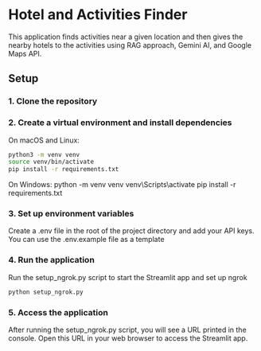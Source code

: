 # Hotel and Activities Finder

This application finds activities near a given location and then gives the nearby hotels to the activities using RAG approach, Gemini AI, and Google Maps API.

## Setup

### 1. Clone the repository

### 2. Create a virtual environment and install dependencies
On macOS and Linux:
```bash
python3 -m venv venv
source venv/bin/activate
pip install -r requirements.txt
```
On Windows:
python -m venv venv
venv\Scripts\activate
pip install -r requirements.txt

### 3. Set up environment variables
Create a .env file in the root of the project directory and add your API keys. You can use the .env.example file as a template

### 4. Run the application
Run the setup_ngrok.py script to start the Streamlit app and set up ngrok
```bash
python setup_ngrok.py
```

### 5. Access the application
After running the setup_ngrok.py script, you will see a URL printed in the console. Open this URL in your web browser to access the Streamlit app.





